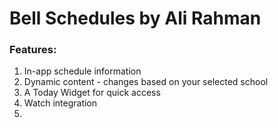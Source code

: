 # Bell Schedules by Ali Rahman
### Features:
1. In-app schedule information
2. Dynamic content - changes based on your selected school
3. A Today Widget for quick access
4. Watch integration
5. 
